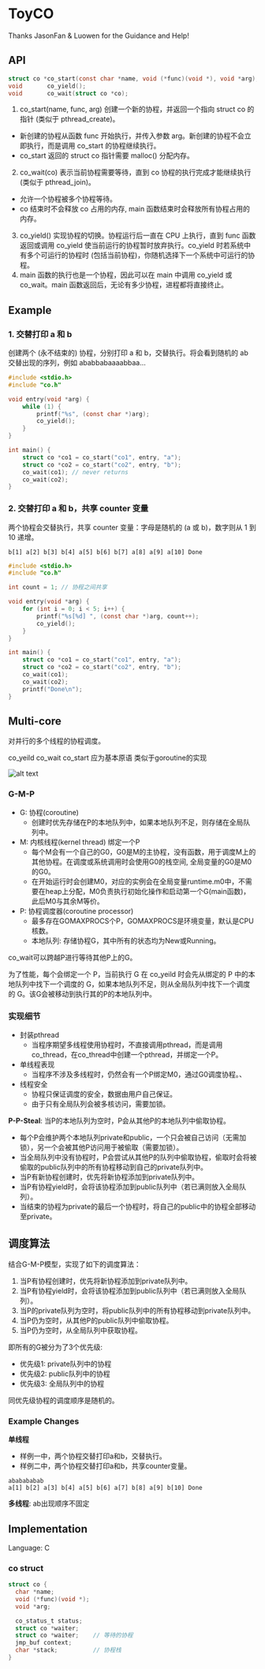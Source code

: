 # ToyCO

Thanks JasonFan & Luowen for the Guidance and Help!

## API

```c
struct co *co_start(const char *name, void (*func)(void *), void *arg);
void       co_yield();
void       co_wait(struct co *co);
```

1. co_start(name, func, arg) 创建一个新的协程，并返回一个指向 struct co 的指针 (类似于 pthread_create)。
  - 新创建的协程从函数 func 开始执行，并传入参数 arg。新创建的协程不会立即执行，而是调用 co_start 的协程继续执行。
  - co_start 返回的 struct co 指针需要 malloc() 分配内存。
2. co_wait(co) 表示当前协程需要等待，直到 co 协程的执行完成才能继续执行 (类似于 pthread_join)。
  - 允许一个协程被多个协程等待。
  - co 结束时不会释放 co 占用的内存, main 函数结束时会释放所有协程占用的内存。
3. co_yield() 实现协程的切换。协程运行后一直在 CPU 上执行，直到 func 函数返回或调用 co_yield 使当前运行的协程暂时放弃执行。co_yield 时若系统中有多个可运行的协程时 (包括当前协程)，你随机选择下一个系统中可运行的协程。
4. main 函数的执行也是一个协程，因此可以在 main 中调用 co_yield 或 co_wait。main 函数返回后，无论有多少协程，进程都将直接终止。

## Example

### 1. 交替打印 a 和 b

创建两个 (永不结束的) 协程，分别打印 a 和 b，交替执行。将会看到随机的 ab 交替出现的序列，例如 ababbabaaaabbaa...

```c
#include <stdio.h>
#include "co.h"

void entry(void *arg) {
    while (1) {
        printf("%s", (const char *)arg);
        co_yield();
    }
}

int main() {
    struct co *co1 = co_start("co1", entry, "a");
    struct co *co2 = co_start("co2", entry, "b");
    co_wait(co1); // never returns
    co_wait(co2);
}
```

### 2. 交替打印 a 和 b，共享 counter 变量

两个协程会交替执行，共享 counter 变量：字母是随机的 (a 或 b)，数字则从 1 到 10 递增。

```
b[1] a[2] b[3] b[4] a[5] b[6] b[7] a[8] a[9] a[10] Done
```

```c
#include <stdio.h>
#include "co.h"

int count = 1; // 协程之间共享

void entry(void *arg) {
    for (int i = 0; i < 5; i++) {
        printf("%s[%d] ", (const char *)arg, count++);
        co_yield();
    }
}

int main() {
    struct co *co1 = co_start("co1", entry, "a");
    struct co *co2 = co_start("co2", entry, "b");
    co_wait(co1);
    co_wait(co2);
    printf("Done\n");
}
```

## Multi-core

对并行的多个线程的协程调度。

co_yeild co_wait co_start 应为基本原语 类似于goroutine的实现

![alt text](imgs/multi-core.jpg)

### G-M-P

- G: 协程(coroutine)
  - 创建时优先存储在P的本地队列中，如果本地队列不足，则存储在全局队列中。
- M: 内核线程(kernel thread) 绑定一个P
  - 每个M会有一个自己的G0，G0是M的主协程，没有函数，用于调度M上的其他协程。在调度或系统调用时会使用G0的栈空间, 全局变量的G0是M0的G0。
  - 在开始运行时会创建M0，对应的实例会在全局变量runtime.m0中，不需要在heap上分配，M0负责执行初始化操作和启动第一个G(main函数)，此后M0与其余M等价。
- P: 协程调度器(coroutine processor)
  - 最多存在GOMAXPROCS个P，GOMAXPROCS是环境变量，默认是CPU核数。
  - 本地队列: 存储协程G，其中所有的状态均为New或Running。

co_wait可以跨越P进行等待其他P上的G。

为了性能，每个会绑定一个 P，当前执行 G 在 co_yeild 时会先从绑定的 P 中的本地队列中找下一个调度的 G，如果本地队列不足，则从全局队列中找下一个调度的 G。该G会被移动到执行其的P的本地队列中。

### 实现细节

- 封装pthread
  - 当程序期望多线程使用协程时，不直接调用pthread，而是调用co_thread，在co_thread中创建一个pthread，并绑定一个P。
- 单线程表现
  - 当程序不涉及多线程时，仍然会有一个P绑定M0，通过G0调度协程。、
- 线程安全
  - 协程只保证调度的安全，数据由用户自己保证。
  - 由于只有全局队列会被多核访问，需要加锁。

**P-P-Steal**: 当P的本地队列为空时，P会从其他P的本地队列中偷取协程。
- 每个P会维护两个本地队列private和public，一个只会被自己访问（无需加锁），另一个会被其他P访问用于被偷取（需要加锁）。
- 当全局队列中没有协程时，P会尝试从其他P的队列中偷取协程，偷取时会将被偷取的public队列中的所有协程移动到自己的private队列中。
- 当P有新协程创建时，优先将新协程添加到private队列中。
- 当P有协程yield时，会将该协程添加到public队列中（若已满则放入全局队列）。
- 当结束的协程为private的最后一个协程时，将自己的public中的协程全部移动至private。

## 调度算法

结合G-M-P模型，实现了如下的调度算法：

1. 当P有协程创建时，优先将新协程添加到private队列中。
2. 当P有协程yield时，会将该协程添加到public队列中（若已满则放入全局队列）。
3. 当P的private队列为空时，将public队列中的所有协程移动到private队列中。
5. 当P仍为空时，从其他P的public队列中偷取协程。
4. 当P仍为空时，从全局队列中获取协程。

即所有的G被分为了3个优先级:

- 优先级1: private队列中的协程
- 优先级2: public队列中的协程
- 优先级3: 全局队列中的协程

同优先级协程的调度顺序是随机的。

### Example Changes

**单线程**
- 样例一中，两个协程交替打印a和b，交替执行。
- 样例二中，两个协程交替打印a和b，共享counter变量。

```
ababababab
a[1] b[2] a[3] b[4] a[5] b[6] a[7] b[8] a[9] b[10] Done
```

**多线程**: ab出现顺序不固定

## Implementation

Language: C

### co struct

```c
struct co {
  char *name;
  void (*func)(void *);
  void *arg;

  co_status_t status;
  struct co *waiter;
  struct co *waiter;    // 等待的协程
  jmp_buf context;
  char *stack;          // 协程栈
}
```